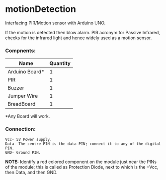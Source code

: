 # motionDetection
Interfacing PIR/Motion sensor with Arduino UNO. 

If the motion is detected then blow alarm. 
PIR acronym for Passive Infrared, checks for the infrared light and hence widely used  as a motion sensor.

### Compnents:
Name | Quantity
-----|---------
Arduino Board* | 1
PIR | 1
Buzzer | 1
Jumper Wire | 1
BreadBoard | 1

*Any Board will work.
### Connection:
```
Vcc- 5V Power supply.
Data- The centre PIN is the data PIN; connect it to any of the digital PIN.
GND- Ground PIN.
```
__NOTE:__ Identify a red colored component on the module just near the PINs of the module; this is called as Protection Diode, next to which is the +Vcc, then Data, and then GND.
